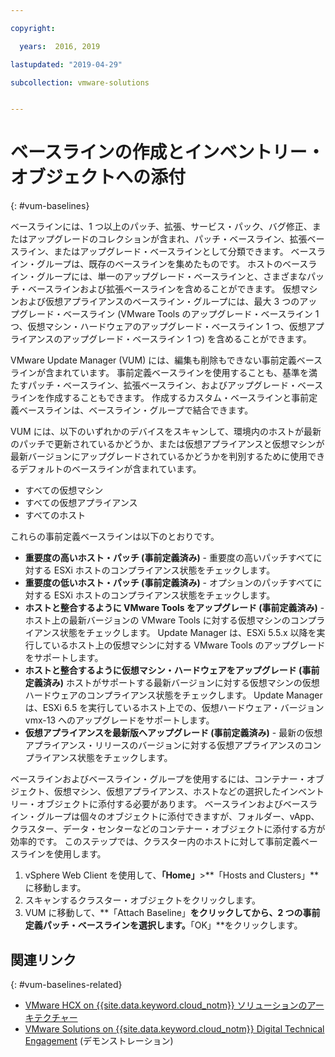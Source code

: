 ```yaml
---

copyright:

  years:  2016, 2019

lastupdated: "2019-04-29"

subcollection: vmware-solutions


---
```


# ベースラインの作成とインベントリー・オブジェクトへの添付
{: #vum-baselines}

ベースラインには、1 つ以上のパッチ、拡張、サービス・パック、バグ修正、またはアップグレードのコレクションが含まれ、パッチ・ベースライン、拡張ベースライン、またはアップグレード・ベースラインとして分類できます。 ベースライン・グループは、既存のベースラインを集めたものです。 ホストのベースライン・グループには、単一のアップグレード・ベースラインと、さまざまなパッチ・ベースラインおよび拡張ベースラインを含めることができます。 仮想マシンおよび仮想アプライアンスのベースライン・グループには、最大 3 つのアップグレード・ベースライン (VMware Tools のアップグレード・ベースライン 1 つ、仮想マシン・ハードウェアのアップグレード・ベースライン 1 つ、仮想アプライアンスのアップグレード・ベースライン 1 つ) を含めることができます。

VMware Update Manager (VUM) には、編集も削除もできない事前定義ベースラインが含まれています。 事前定義ベースラインを使用することも、基準を満たすパッチ・ベースライン、拡張ベースライン、およびアップグレード・ベースラインを作成することもできます。 作成するカスタム・ベースラインと事前定義ベースラインは、ベースライン・グループで結合できます。

VUM には、以下のいずれかのデバイスをスキャンして、環境内のホストが最新のパッチで更新されているかどうか、または仮想アプライアンスと仮想マシンが最新バージョンにアップグレードされているかどうかを判別するために使用できるデフォルトのベースラインが含まれています。
* すべての仮想マシン
* すべての仮想アプライアンス
* すべてのホスト

これらの事前定義ベースラインは以下のとおりです。
* **重要度の高いホスト・パッチ (事前定義済み)** - 重要度の高いパッチすべてに対する ESXi ホストのコンプライアンス状態をチェックします。
* **重要度の低いホスト・パッチ (事前定義済み)** - オプションのパッチすべてに対する ESXi ホストのコンプライアンス状態をチェックします。
* **ホストと整合するように VMware Tools をアップグレード (事前定義済み)** - ホスト上の最新バージョンの VMware Tools に対する仮想マシンのコンプライアンス状態をチェックします。 Update Manager は、ESXi 5.5.x 以降を実行しているホスト上の仮想マシンに対する VMware Tools のアップグレードをサポートします。
* **ホストと整合するように仮想マシン・ハードウェアをアップグレード (事前定義済み)** ホストがサポートする最新バージョンに対する仮想マシンの仮想ハードウェアのコンプライアンス状態をチェックします。 Update Manager は、ESXi 6.5 を実行しているホスト上での、仮想ハードウェア・バージョン vmx-13 へのアップグレードをサポートします。
* **仮想アプライアンスを最新版へアップグレード (事前定義済み)** - 最新の仮想アプライアンス・リリースのバージョンに対する仮想アプライアンスのコンプライアンス状態をチェックします。

ベースラインおよびベースライン・グループを使用するには、コンテナー・オブジェクト、仮想マシン、仮想アプライアンス、ホストなどの選択したインベントリー・オブジェクトに添付する必要があります。 ベースラインおよびベースライン・グループは個々のオブジェクトに添付できますが、フォルダー、vApp、クラスター、データ・センターなどのコンテナー・オブジェクトに添付する方が効率的です。 このステップでは、クラスター内のホストに対して事前定義ベースラインを使用します。

1. vSphere Web Client を使用して、**「Home」**>**「Hosts and Clusters」**に移動します。
2. スキャンするクラスター・オブジェクトをクリックします。
3. VUM に移動して、**「Attach Baseline」**をクリックしてから、2 つの事前定義パッチ・ベースラインを選択します。**「OK」**をクリックします。

## 関連リンク
{: #vum-baselines-related}

* [VMware HCX on {{site.data.keyword.cloud_notm}} ソリューションのアーキテクチャー](/docs/services/vmwaresolutions/services?topic=vmware-solutions-hcx-archi-intro#hcx-archi-intro)
* [VMware Solutions on {{site.data.keyword.cloud_notm}} Digital Technical Engagement](https://ibm-dte.mybluemix.net/vmware) (デモンストレーション)
